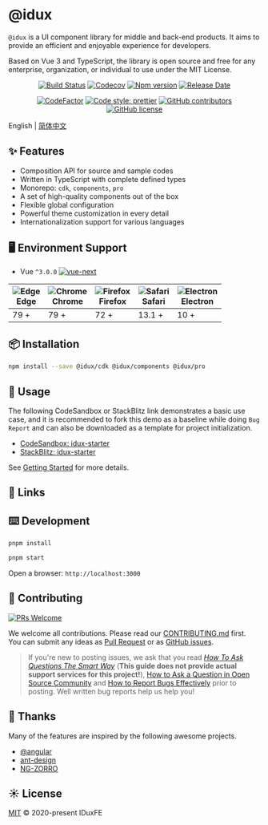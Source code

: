 # @idux

`@idux` is a UI component library for middle and back-end products. It aims to provide an efficient and enjoyable experience for developers.

Based on Vue 3 and TypeScript, the library is open source and free for any enterprise, organization, or individual to use under the MIT License.

<div align="center">

[![Build Status](https://dev.azure.com/iduxfeteam/IduxFE/_apis/build/status/IduxFE.idux?branchName=main)](https://dev.azure.com/iduxfeteam/IduxFE/_build/latest?definitionId=2&branchName=main)
[![Codecov](https://codecov.io/gh/IDuxFE/idux/branch/main/graph/badge.svg?token=PGAUXP06V3)](https://codecov.io/gh/IDuxFE/idux)
[![Npm version](https://img.shields.io/npm/v/@idux/components)](https://www.npmjs.com/package/@idux/components)
[![Release Date](https://img.shields.io/github/release-date/IDuxFE/idux)](https://github.com/IDuxFE/idux/releases)

[![CodeFactor](https://www.codefactor.io/repository/github/iduxfe/idux/badge)](https://www.codefactor.io/repository/github/iduxfe/idux)
[![Code style: prettier](https://img.shields.io/badge/code_style-prettier-ff69b4)](https://github.com/prettier/prettier)
[![GitHub contributors](https://img.shields.io/github/contributors/IDuxFE/idux)](https://github.com/IDuxFE/idux/contributors)
[![GitHub license](https://img.shields.io/github/license/IDuxFE/idux)](https://github.com/IDuxFE/idux/blob/main/LICENSE)

</div>

English | [简体中文](README.zh.md)

## ✨ Features

- Composition API for source and sample codes
- Written in TypeScript with complete defined types
- Monorepo: `cdk`, `components`, `pro`
- A set of high-quality components out of the box
- Flexible global configuration
- Powerful theme customization in every detail
- Internationalization support for various languages

## 🖥 Environment Support

- Vue `^3.0.0` [![vue-next](https://img.shields.io/npm/v/vue/next.svg)](https://www.npmjs.com/package/vue/v/next)

| <img src="https://cdn.jsdelivr.net/npm/@browser-logos/edge/edge_32x32.png" alt="Edge"/><br />Edge | <img src="https://cdn.jsdelivr.net/npm/@browser-logos/chrome/chrome_32x32.png" alt="Chrome"/><br />Chrome | <img src="https://cdn.jsdelivr.net/npm/@browser-logos/firefox/firefox_32x32.png" alt="Firefox"/><br />Firefox | <img src="https://cdn.jsdelivr.net/npm/@browser-logos/safari/safari_32x32.png" alt="Safari"/><br />Safari | <img src="https://cdn.jsdelivr.net/npm/@browser-logos/electron/electron_32x32.png" alt="Electron"/><br />Electron |
| --------- | --------- | --------- | --------- | --------- |
| 79 + | 79 + | 72 + | 13.1 + | 10 + |

## 📦 Installation

```bash
npm install --save @idux/cdk @idux/components @idux/pro
```

## 🔨 Usage

The following CodeSandbox or StackBlitz link demonstrates a basic use case, and it is recommended to fork this demo as a baseline while doing `Bug Report` and can also be downloaded as a template for project initialization.

- [CodeSandbox: idux-starter](https://codesandbox.io/s/idux-starter-7o9lv)
- [StackBlitz: idux-starter](https://stackblitz.com/edit/idux-starter)

See [Getting Started](https://idux.site/docs/getting-started/en) for more details.

## 🔗 Links

## ⌨️ Development

```bash
pnpm install

pnpm start
```

Open a browser: `http://localhost:3000`

## 🤝 Contributing

[![PRs Welcome](https://img.shields.io/badge/PRs-welcome-brightgreen.svg)](https://github.com/IDuxFE/idux/pulls)

We welcome all contributions. Please read our [CONTRIBUTING.md](https://github.com/IDuxFE/idux/blob/main/packages/site/src/docs/Contributing.en.md) first. You can submit any ideas as [Pull Request](https://github.com/IDuxFE/idux/pulls) or as [GitHub issues](https://github.com/IDuxFE/idux/issues).

> If you're new to posting issues, we ask that you read [*How To Ask Questions The Smart Way*](http://www.catb.org/~esr/faqs/smart-questions.html) (**This guide does not provide actual support services for this project!**), [How to Ask a Question in Open Source Community](https://github.com/seajs/seajs/issues/545) and [How to Report Bugs Effectively](http://www.chiark.greenend.org.uk/~sgtatham/bugs.html) prior to posting. Well written bug reports help us help you!

## 💖 Thanks

Many of the features are inspired by the following awesome projects.

- [@angular](https://github.com/angular)
- [ant-design](https://github.com/ant-design)
- [NG-ZORRO](https://github.com/NG-ZORRO)

## ☀️ License

[MIT](https://github.com/IDuxFE/idux/blob/main/LICENSE) © 2020-present IDuxFE
